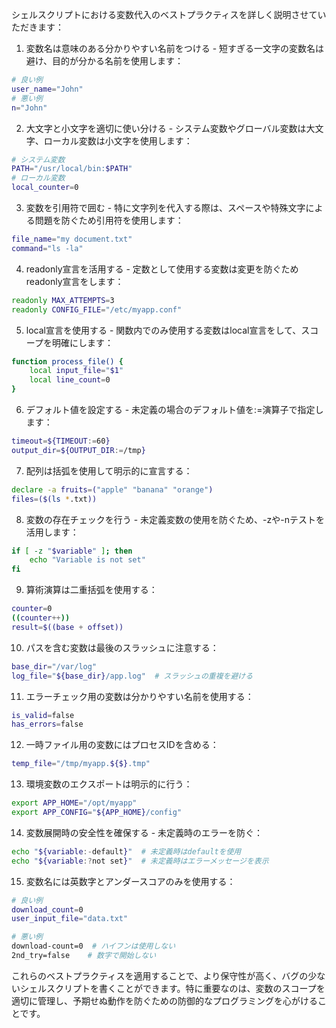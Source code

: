 シェルスクリプトにおける変数代入のベストプラクティスを詳しく説明させていただきます：

1. 変数名は意味のある分かりやすい名前をつける - 短すぎる一文字の変数名は避け、目的が分かる名前を使用します：
```bash
# 良い例
user_name="John"
# 悪い例
n="John"
```

2. 大文字と小文字を適切に使い分ける - システム変数やグローバル変数は大文字、ローカル変数は小文字を使用します：
```bash
# システム変数
PATH="/usr/local/bin:$PATH"
# ローカル変数
local_counter=0
```

3. 変数を引用符で囲む - 特に文字列を代入する際は、スペースや特殊文字による問題を防ぐため引用符を使用します：
```bash
file_name="my document.txt"
command="ls -la"
```

4. readonly宣言を活用する - 定数として使用する変数は変更を防ぐためreadonly宣言をします：
```bash
readonly MAX_ATTEMPTS=3
readonly CONFIG_FILE="/etc/myapp.conf"
```

5. local宣言を使用する - 関数内でのみ使用する変数はlocal宣言をして、スコープを明確にします：
```bash
function process_file() {
    local input_file="$1"
    local line_count=0
}
```

6. デフォルト値を設定する - 未定義の場合のデフォルト値を:=演算子で指定します：
```bash
timeout=${TIMEOUT:=60}
output_dir=${OUTPUT_DIR:=/tmp}
```

7. 配列は括弧を使用して明示的に宣言する：
```bash
declare -a fruits=("apple" "banana" "orange")
files=($(ls *.txt))
```

8. 変数の存在チェックを行う - 未定義変数の使用を防ぐため、-zや-nテストを活用します：
```bash
if [ -z "$variable" ]; then
    echo "Variable is not set"
fi
```

9. 算術演算は二重括弧を使用する：
```bash
counter=0
((counter++))
result=$((base + offset))
```

10. パスを含む変数は最後のスラッシュに注意する：
```bash
base_dir="/var/log"
log_file="${base_dir}/app.log"  # スラッシュの重複を避ける
```

11. エラーチェック用の変数は分かりやすい名前を使用する：
```bash
is_valid=false
has_errors=false
```

12. 一時ファイル用の変数にはプロセスIDを含める：
```bash
temp_file="/tmp/myapp.${$}.tmp"
```

13. 環境変数のエクスポートは明示的に行う：
```bash
export APP_HOME="/opt/myapp"
export APP_CONFIG="${APP_HOME}/config"
```

14. 変数展開時の安全性を確保する - 未定義時のエラーを防ぐ：
```bash
echo "${variable:-default}"  # 未定義時はdefaultを使用
echo "${variable:?not set}"  # 未定義時はエラーメッセージを表示
```

15. 変数名には英数字とアンダースコアのみを使用する：
```bash
# 良い例
download_count=0
user_input_file="data.txt"

# 悪い例
download-count=0  # ハイフンは使用しない
2nd_try=false    # 数字で開始しない
```

これらのベストプラクティスを適用することで、より保守性が高く、バグの少ないシェルスクリプトを書くことができます。特に重要なのは、変数のスコープを適切に管理し、予期せぬ動作を防ぐための防御的なプログラミングを心がけることです。
